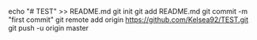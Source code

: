 echo "# TEST" >> README.md
git init
git add README.md
git commit -m "first commit"
git remote add origin https://github.com/Kelsea92/TEST.git
git push -u origin master
